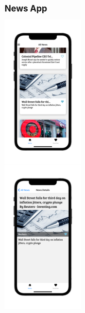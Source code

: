 # News App

<img src="screenshots/news_app_002.png" alt="News App Overview" width="50%" />
<img src="screenshots/news_app_001.png" alt="News App Detail" width="50%" />
